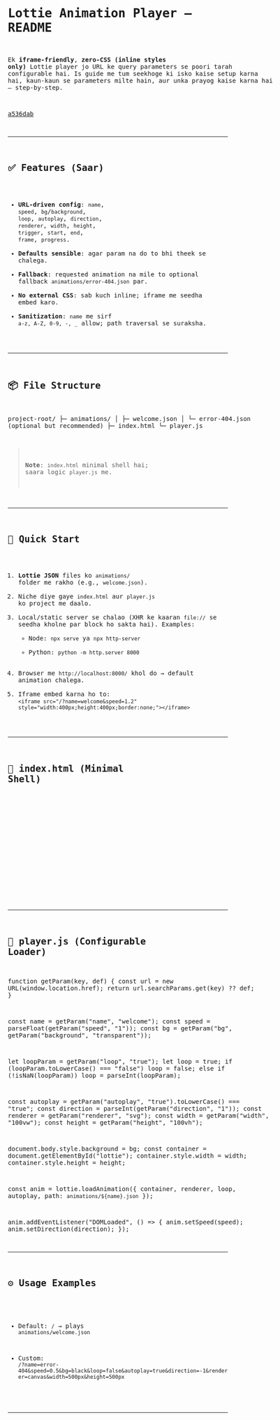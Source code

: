 <div style="white-space:pre; font-family:monospace;">

# Lottie Animation Player — README

Ek **iframe-friendly**, **zero-CSS (inline styles only)** Lottie player jo URL ke query parameters se poori tarah configurable hai. Is guide me tum seekhoge ki isko kaise setup karna hai, kaun-kaun se parameters milte hain, aur unka prayog kaise karna hai — step-by-step.

[a536dab](../../../tree/95d68d3df16c96204f148f4ec011d5a67c30b820)

---

## ✅ Features (Saar)
- **URL-driven config**: `name`, `speed`, `bg`/`background`, `loop`, `autoplay`, `direction`, `renderer`, `width`, `height`, `trigger`, `start`, `end`, `frame`, `progress`.
- **Defaults sensible**: agar param na do to bhi theek se chalega.
- **Fallback**: requested animation na mile to optional fallback `animations/error-404.json` par.
- **No external CSS**: sab kuch inline; iframe me seedha embed karo.
- **Sanitization**: `name` me sirf `a-z, A-Z, 0-9, -, _` allow; path traversal se suraksha.

---

## 📦 File Structure
project-root/
├─ animations/
│  ├─ welcome.json
│  └─ error-404.json     (optional but recommended)
├─ index.html
└─ player.js

> **Note**: `index.html` minimal shell hai; saara logic `player.js` me.

---

## 🚀 Quick Start
1. **Lottie JSON** files ko `animations/` folder me rakho (e.g., `welcome.json`).
2. Niche diye gaye `index.html` aur `player.js` ko project me daalo.
3. Local/static server se chalao (XHR ke kaaran `file://` se seedha kholne par block ho sakta hai). Examples:
   - Node: `npx serve` ya `npx http-server`
   - Python: `python -m http.server 8000`
4. Browser me `http://localhost:8000/` khol do → default animation chalega.
5. Iframe embed karna ho to:
   `<iframe src="/?name=welcome&speed=1.2" style="width:400px;height:400px;border:none;"></iframe>`

---

## 🧩 index.html (Minimal Shell)
<!DOCTYPE html>
<html lang="en">
<head>
  <meta charset="UTF-8" />
  <title>Lottie Player</title>
  <script src="https://cdnjs.cloudflare.com/ajax/libs/lottie-web/5.12.2/lottie.min.js"></script>
  <script src="player.js" defer></script>
</head>
<body style="margin:0;overflow:hidden;">
  <div id="lottie"></div>
</body>
</html>

---

## 🧩 player.js (Configurable Loader)
function getParam(key, def) {
  const url = new URL(window.location.href);
  return url.searchParams.get(key) ?? def;
}

const name = getParam("name", "welcome");
const speed = parseFloat(getParam("speed", "1"));
const bg = getParam("bg", getParam("background", "transparent"));

let loopParam = getParam("loop", "true");
let loop = true;
if (loopParam.toLowerCase() === "false") loop = false;
else if (!isNaN(loopParam)) loop = parseInt(loopParam);

const autoplay = getParam("autoplay", "true").toLowerCase() === "true";
const direction = parseInt(getParam("direction", "1"));
const renderer = getParam("renderer", "svg");
const width = getParam("width", "100vw");
const height = getParam("height", "100vh");

document.body.style.background = bg;
const container = document.getElementById("lottie");
container.style.width = width;
container.style.height = height;

const anim = lottie.loadAnimation({
  container,
  renderer,
  loop,
  autoplay,
  path: `animations/${name}.json`
});

anim.addEventListener("DOMLoaded", () => {
  anim.setSpeed(speed);
  anim.setDirection(direction);
});

---

## ⚙️ Usage Examples
- Default:
  `/` → plays `animations/welcome.json`

- Custom:
  `/?name=error-404&speed=0.5&bg=black&loop=false&autoplay=true&direction=-1&renderer=canvas&width=500px&height=500px`

---

</div>
